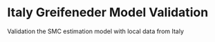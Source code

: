 # Italy Greifeneder Model Validation
Validation the SMC estimation model with local data from Italy
